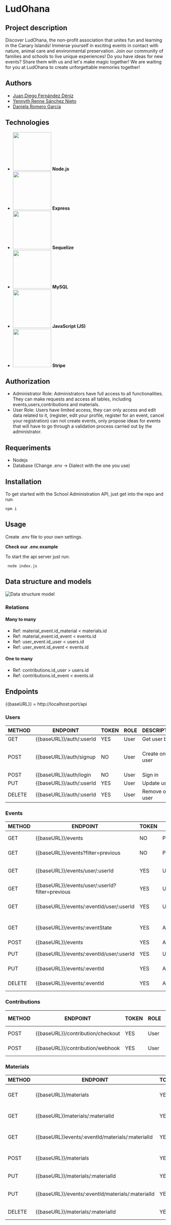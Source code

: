 # LudOhana

## Project description
Discover LudOhana, the non-profit association that unites fun and learning in the Canary Islands! Immerse yourself in exciting events in contact with nature, animal care and environmental preservation. Join our community of families and schools to live unique experiences! Do you have ideas for new events? Share them with us and let's make magic together! We are waiting for you at LudOhana to create unforgettable memories together!


## Authors

+ [Juan Diego Fernández Déniz](https://github.com/judifede)
+ [Yennyth Renne Sánchez Nieto](https://github.com/Yennsanpro)
+ [Daniela Romero García](https://github.com/bqcount)

## Technologies
+ <img src = "https://img.shields.io/badge/Node.js-8CC84B?style=for-the-badge&logo=node.js&logoColor=white" width = "120"> <span>**Node.js**</span>
+ <img src = "https://img.shields.io/badge/Express-000000?style=for-the-badge&logo=express&logoColor=white" width = "120"> <span>**Express**</span>
+ <img src = "https://img.shields.io/badge/Sequelize-52B0E7?style=for-the-badge&logo=sequelize&logoColor=white" width = "120"> <span>**Sequelize**</span>
+ <img src = "https://img.shields.io/badge/MySQL-4479A1?style=for-the-badge&logo=mysql&logoColor=white" width = "120"> <span>**MySQL**</span>
+ <img src = "https://img.shields.io/badge/JavaScript-F7DF1E?style=for-the-badge&logo=javascript&logoColor=black" width = "120"> <span>**JavaScript (JS)**</span>
+ <img src = "https://github.com/Yennsanpro/LudOhana/assets/79409049/99eca35b-2acd-41d0-be38-a42bb53f911c" width = "120"> <span>**Stripe**</span>


## Authorization

- Administrator Role: Administrators have full access to all functionalities. They can make requests and access all tables, including events,users,contributions and materials.
- User Role: Users have limited access, they can only access and edit data related to it, (register, edit your profile, register for an event, cancel your registration) can not create events, only propose ideas for events that will have to go through a validation process carried out by the administrator. 

## Requeriments

- Nodejs
- Database (Change .env -> Dialect with the one you use)

## Installation

To get started with the School Administration API, just get into the repo and run:

``` npm i ```

## Usage

Create .env file to your own settings.

**Check our .env.example**

To start the api server just run:

``` node index.js```

## Data structure and models

![Data structure model](https://github.com/Yennsanpro/LudOhana/assets/79409049/03794f5e-5251-40ba-bacd-35034a5b301e)

### Relations

#### Many to many

+ Ref: material_event.id_material < materials.id 
+ Ref: material_event.id_event < events.id
+ Ref: user_event.id_user < users.id 
+ Ref: user_event.id_event < events.id 

#### One to many
+ Ref: contributions.id_user > users.id 
+ Ref: contributions.id_event < events.id 


## Endpoints
{{baseURL}} = http://localhost:port/api
### Users

| METHOD | ENDPOINT                        | TOKEN | ROLE          | DESCRIPTION                | POST PARAMS              | RETURNS                               |
| ------ | ------------------------------- | ----- | ------------- | -------------------------- | ------------------------ | ------------------------------------- |
| GET    | {{baseURL}}/auth/:userId        | YES   | User          | Get user by id             | -                        | [{ users }]                           |
| POST   | {{baseURL}}/auth/signup         | NO    | User          | Create one user            | req.body                 | { token, message: "Account created" } |
| POST   | {{baseURL}}/auth/login          | NO    | User          | Sign in                    | req.body                 | { token }                             |
| PUT    | {{baseURL}}/auth/:userId        | YES   | User          | Update user                | req.body,req.params      | { users }                             |
| DELETE | {{baseURL}}/auth/:userId        | YES   | User          | Remove one user            | userId                   | "User deleted"                        |


### Events

| METHOD | ENDPOINT                                       | TOKEN | ROLE          | DESCRIPTION                         | POST PARAMS              | RETURNS                  
| ------ | ---------------------------------------------- | ----- | ------------- | ----------------------------------- | ------------------------ | -------------------|
| GET    | {{baseURL}}/events                             | NO    | Public        | Get currents events                 | req.query                | [{ events }]       |     
| GET    | {{baseURL}}/events?filter=previous             | NO    | Public        | Get previous events                 | req.params               | [{ events }]       |     
| GET    | {{baseURL}}/events/user/:userId                | YES   | User          | Get registered events from the user | req.params,req.query     | [{ events }]       |     
| GET    | {{baseURL}}/events/user/:userId?filter=previous| YES   | User          | Get past user events                | req.params               | [{ events }]       |     
| GET    | {{baseURL}}/events/:eventId/user/:userId       | YES   | User          | Get user events propoused           | req.params               | [{ events }]       |      
| GET    | {{baseURL}}/events/:eventState                 | YES   | Admin         | Get user events by state            | req.params               | [{ events }]       |  
| POST   | {{baseURL}}/events                             | YES   | Admin/User    | Create events                       | req.body                 | { events }         |   
| PUT    | {{baseURL}}/events/:eventId/user/:userId       | YES   | User          | Registers to an evento              | req.params,req.body      | { events }         |    
| PUT    | {{baseURL}}/events/:eventId                    | YES   | Admin         | Update evento                       | req.params,req.body      | { events }         |     
| DELETE | {{baseURL}}/events/:eventId                    | YES   | Admin         | Remove one event                    | eventId                  | "Event deleted"    |      


### Contributions
      
| METHOD | ENDPOINT                                                | TOKEN | ROLE          | DESCRIPTION                  | POST PARAMS              | RETURNS                  |
| ------ | ------------------------------------------------------  | ----- | ------------- | ---------------------------- | ------------------------ | ------------------------ |
| POST   | {{baseURL}}/contribution/checkout                       | YES   | User          | Show Stripe checkout         | req.body                 | [{ session }]            |
| POST   | {{baseURL}}/contribution/webhook                        | YES   | User          | Events from Stripe           | webhook                  | -           |
<!--
| GET    | {{baseURL}}/contributions                               | YES   | Admin         | Get contributions            | -                        | [{ contributions }]      |
| GET    | {{baseURL}}/contributions/:contributionId/event/:eventId| YES   | User/Admin    | Get contributions by eventId | req.params               | { contributions }        |       
| POST   | {{baseURL}}/contributions                               | YES   | User          | Make a contribution          | req.body                 | { contributions }        |
| PUT    | {{baseURL}}/contributions/:contributionId               | YES   | User          | Update contribution          | req.body,req.params      | { contributions}         |
| DELETE | {{baseURL}}/contributions/:contributionId               | YES   | Admin         | Remove one contrbution       | contributionId           | "Contribution deleted"   |
-->


### Materials
      
| METHOD | ENDPOINT                                                | TOKEN | ROLE          | DESCRIPTION                | POST PARAMS              | RETURNS                  |
| ------ | ------------------------------------------------------  | ----- | ------------- | -------------------------- | ------------------------ | ------------------------ |
| GET    | {{baseURL}}/materials                                   | YES   | Admin         | Get materials              | -                        | [{ materials }]      |
| GET    | {{baseURL}}materials/:materialId                        | YES   | Admin         | Get materials by id        | req.params               | { materials }        |       
| GET    | {{baseURL}}events/:eventId/materials/:materialId        | YES   | Admin         | Get materials by eventId   | req.params               | { materials }        |       
| POST   | {{baseURL}}/materials                                   | YES   | Admin         | Create material            | req.body                 | { materials }        |
| PUT    | {{baseURL}}/materials/:materialId                       | YES   | Admin         | Update material by id      | req.body,req.params      | { materials}         |
| PUT    | {{baseURL}}/events/:eventId/materials/:materialId       | YES   | Admin         | Update material by eventId | req.body,req.params      | { materials}         |
| DELETE | {{baseURL}}/materials/:materialId                       | YES   | Admin         | Remove one material        | materialId               | "Material deleted"   |

